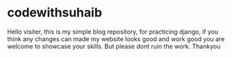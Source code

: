 # codewithsuhaib
Hello visiter, this is my simple blog repository, for practicing django, if you think any changes can made my website looks good and work good you are welcome to showcase your skills.
But please dont ruin the work. 
Thankyou

